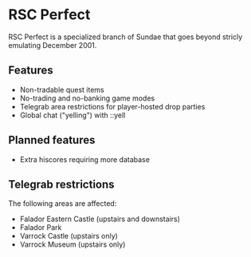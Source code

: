 RSC Perfect
===========

RSC Perfect is a specialized branch of Sundae that goes beyond stricly
emulating December 2001.

Features
--------

* Non-tradable quest items
* No-trading and no-banking game modes
* Telegrab area restrictions for player-hosted drop parties
* Global chat ("yelling") with ::yell

Planned features
----------------

* Extra hiscores requiring more database

Telegrab restrictions
---------------------

The following areas are affected:

* Falador Eastern Castle (upstairs and downstairs)
* Falador Park
* Varrock Castle (upstairs only)
* Varrock Museum (upstairs only)
